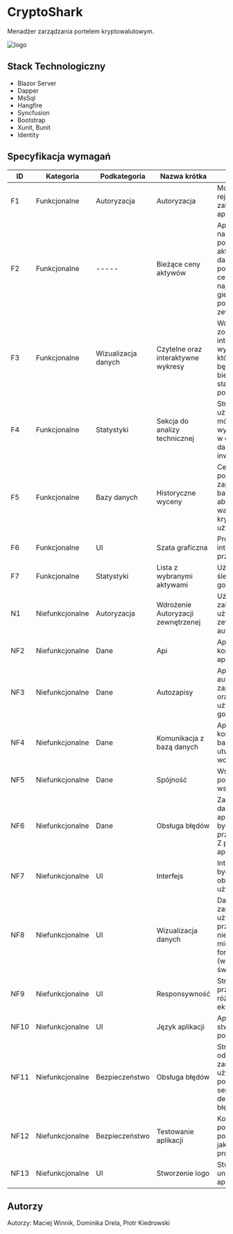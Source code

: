 # CryptoShark
Menadżer zarządzania portelem kryptowalutowym.

![logo](./CryptoShark.BlazorServer/wwwroot/images/crypto.png)


## Stack Technologiczny
* Blazor Server
* Dapper
* MsSql
* Hangfire
* Syncfusion
* Bootstrap
* Xunit, Bunit
* Identity



## Specyfikacja wymagań

| ID | Kategoria | Podkategoria | Nazwa krótka | Opis | Priorytet
| ------------- | ------------- |------|------|---------|--------|
| F1  | Funkcjonalne  | Autoryzacja  | Autoryzacja | Możliwość rejestracji oraz zalogowania się do aplikacji. | P1
| F2  | Funkcjonalne  |-----| Bieżące ceny aktywów | Aplikacja powinna na bieżąco pokazywać aktualną wycenę danego aktywu na podstawie średniej ceny z najpopularniejszych giełd. Dane będą pobierane z zewnętrznego API.   | P1
| F3 | Funkcjonalne  |Wizualizacja danych | Czytelne oraz interaktywne  wykresy  | Wdrożone powinny zostać interaktywne wykresy dzięki którym użytkownik będzie mógł na bieżąco śledzić stan swojego portfolio   | P1
| F4  | Funkcjonalne  |Statystyki| Sekcja do analizy technicznej   | Strona na której użytkownik będzie mógł sprawdzić wybrane wskaźniki w celu poczynienia dalszych kroków inwestycyjnych.  | P2
| F5  | Funkcjonalne  |Bazy danych | Historyczne wyceny  |Ceny aktywów powinny być zapisywane w bazie danych tak aby lepiej śledzić wartość portfela krypowalutowego użytkownika. | P1
| F6 | Funkcjonalne | UI | Szata graficzna  | Prosty, interaktywny oraz przejrzysty interfejs  | P1
| F7 | Funkcjonalne | Statystyki | Lista z wybranymi aktywami  |Użytkownik może śledzić interesujące go aktywa | P1
| N1 | Niefunkcjonalne | Autoryzacja | Wdrożenie  Autoryzacji zewnętrzenej  |Użytkownik może zalogować się używając zewnętrznej autoryzacji | P1
| NF2 | Niefunkcjonalne | Dane| Api |Aplikacja komunikuje się z api | P1
| NF3 | Niefunkcjonalne |Dane| Autozapisy  |Aplikacja automatycznie zapisuje dane z api oraz dane użytkownika (co godzinę) | P1
| NF4 | Niefunkcjonalne | Dane| Komunikacja z bazą danych  |Aplikacja powinna komunikować się z bazą przez utworzone wcześniej funkcje | P1
| NF5 | Niefunkcjonalne | Dane| Spójność  |Wszystkie dane powinny ze sobą współgrać | P3
| NF6 | Niefunkcjonalne | Dane| Obsługa błędów  |Zarówno baza danych jak i aplikacja powinny być zabezpieczone przed błędami, np. Z powodu błędu api. | P2
| NF7 | Niefunkcjonalne | UI | Interfejs  |Interfejs powinien być prosty w obsłudze przez użytkownika | P3
| NF8 | Niefunkcjonalne | UI | Wizualizacja danych  |Dane powinny być zaprezentowane użytkownikowi w przystępny dla niego sposób między innymi w formie wykresów (wykres kołowy, świeczkowy itp.) | P3
| NF9 | Niefunkcjonalne | UI | Responsywność  |Strona powinna być przystosowana do różnych wielkości ekranu. | P2
| NF10| Niefunkcjonalne | UI | Język aplikacji  |Aplikacja stworzona w języku polskim | P1
| NF11| Niefunkcjonalne | Bezpieczeństwo  | Obsługa błędów  |Strona powinna być odporna na błędy, zarówno po stronie użytkownika jak i po stronie serwera(try/catch, dedykowane strony błędów) | P3
| NF12| Niefunkcjonalne | Bezpieczeństwo  | Testowanie aplikacji  |Kod aplikacji powinien być pokryty testami w jak największym procencie. | P1
| NF13| Niefunkcjonalne | UI | Stworzenie logo  |Stworzenie unikalnego logo dla aplikacji. | P3


## Autorzy

Autorzy: Maciej Winnik, Dominika Drela, Piotr Kiedrowski
